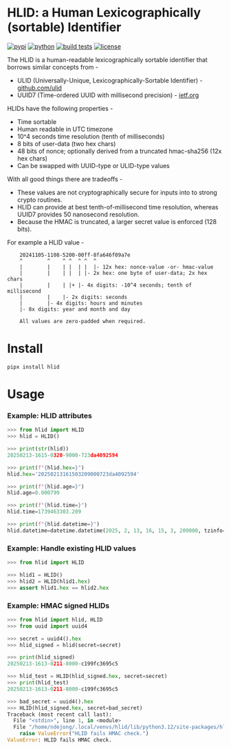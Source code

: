 # HLID: a Human Lexicographically (sortable) Identifier

[![pypi](https://img.shields.io/pypi/v/hlid.svg)](https://pypi.python.org/pypi/hlid/)
[![python](https://img.shields.io/pypi/pyversions/hlid.svg)](https://github.com/threatpatrols/hlid/)
[![build tests](https://github.com/threatpatrols/hlid/actions/workflows/build-tests.yml/badge.svg)](https://github.com/threatpatrols/hlid/actions/workflows/build-tests.yml)
[![license](https://img.shields.io/github/license/threatpatrols/hlid.svg)](https://github.com/threatpatrols/hlid)

The HLID is a human-readable lexicographically sortable identifier that borrows 
similar concepts from -

 * ULID (Universally-Unique, Lexicographically-Sortable Identifier) - [github.com/ulid](https://github.com/ulid/spec)
 * UUID7 (Time-ordered UUID with millisecond precision) - [ietf.org](https://www.ietf.org/archive/id/draft-peabody-dispatch-new-uuid-format-04.html#name-uuid-version-7)

HLIDs have the following properties -

 * Time sortable
 * Human readable in UTC timezone
 * 10^4 seconds time resolution (tenth of milliseconds)
 * 8 bits of user-data (two hex chars)
 * 48 bits of nonce; optionally derived from a truncated hmac-sha256 (12x hex chars)
 * Can be swapped with UUID-type or ULID-type values

With all good things there are tradeoffs -

 * These values are not cryptographically secure for inputs into to strong 
   crypto routines.
 * HLID can provide at best tenth-of-millisecond time resolution, whereas UUID7
   provides 50 nanosecond resolution.
 * Because the HMAC is truncated, a larger secret value is enforced (128 bits).

For example a HLID value -

```text
    20241105-1108-5200-00ff-8fa646f09a7e
    ^        ^    ^ ^  ^ ^  ^
    |        |    | |  | |  |- 12x hex: nonce-value -or- hmac-value
    |        |    | |  | |- 2x hex: one byte of user-data; 2x hex chars
    |        |    | |+ |- 4x digits: -10^4 seconds; tenth of millisecond
    |        |    |- 2x digits: seconds
    |        |- 4x digits: hours and minutes
    |- 8x digits: year and month and day
    
    All values are zero-padded when required.
```

# Install
```commandline
pipx install hlid
```

# Usage

### Example: HLID attributes
```python
>>> from hlid import HLID
>>> hlid = HLID()

>>> print(str(hlid))
20250213-1615-0320-9000-723da4092594

>>> print(f"{hlid.hex=}")
hlid.hex='20250213161503209000723da4092594'

>>> print(f"{hlid.age=}")
hlid.age=0.000799

>>> print(f"{hlid.time=}")
hlid.time=1739463303.209

>>> print(f"{hlid.datetime=}")
hlid.datetime=datetime.datetime(2025, 2, 13, 16, 15, 3, 209000, tzinfo=datetime.timezone.utc)
```


### Example: Handle existing HLID values
```python
>>> from hlid import HLID

>>> hlid1 = HLID()
>>> hlid2 = HLID(hlid1.hex)
>>> assert hlid1.hex == hlid2.hex
```


### Example: HMAC signed HLIDs
```python
>>> from hlid import hlid, HLID
>>> from uuid import uuid4

>>> secret = uuid4().hex
>>> hlid_signed = hlid(secret=secret)

>>> print(hlid_signed)
20250213-1613-0211-8000-c199fc3695c5

>>> hlid_test = HLID(hlid_signed.hex, secret=secret)
>>> print(hlid_test)
20250213-1613-0211-8000-c199fc3695c5

>>> bad_secret = uuid4().hex
>>> HLID(hlid_signed.hex, secret=bad_secret)
Traceback (most recent call last):
  File "<stdin>", line 1, in <module>
  File "/home/ndejong/.local/venvs/hlid/lib/python3.12/site-packages/hlid/__init__.py", line 65, in __init__
    raise ValueError("HLID fails HMAC check.")
ValueError: HLID fails HMAC check.

```
